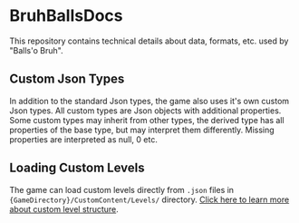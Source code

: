 # BruhBallsDocs
This repository contains technical details about data, formats, etc. used by "Balls'o Bruh".

## Custom Json Types
In addition to the standard Json types, the game also uses it's own custom Json types. All custom types are Json objects with additional properties. Some custom types may inherit from other types, the derived type has all properties of the base type, but may interpret them differently. Missing properties are interpreted as null, 0 etc.

## Loading Custom Levels
The game can load custom levels directly from `.json` files in `{GameDirectory}/CustomContent/Levels/` directory. [Click here to learn more about custom level structure](JsonTypes/Level.md).
